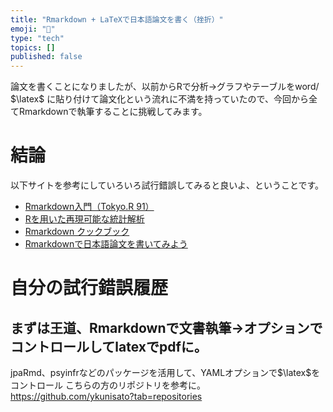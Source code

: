 ```yaml
---
title: "Rmarkdown + LaTeXで日本語論文を書く（挫折）"
emoji: "🦁"
type: "tech"
topics: []
published: false
---
```


論文を書くことになりましたが、以前からRで分析→グラフやテーブルをword/ $\latex$ に貼り付けて論文化という流れに不満を持っていたので、今回から全てRmarkdownで執筆することに挑戦してみます。

# 結論
以下サイトを参考にしていろいろ試行錯誤してみると良いよ、ということです。
- [Rmarkdown入門（Tokyo.R 91）](https://rpubs.com/ktgrstsh/755893)
-  [Rを用いた再現可能な統計解析](https://osf.io/z4cgu/wiki/R%E3%82%92%E7%94%A8%E3%81%84%E3%81%9F%E5%86%8D%E7%8F%BE%E5%8F%AF%E8%83%BD%E3%81%AA%E7%B5%B1%E8%A8%88%E8%A7%A3%E6%9E%90/)
-  [Rmarkdown クックブック ](https://gedevan-aleksizde.github.io/rmarkdown-cookbook/)
-  [Rmarkdownで日本語論文を書いてみよう](https://ykunisato.github.io/jpa2020-tws-kunisato/09.html#1)

# 自分の試行錯誤履歴
## まずは王道、Rmarkdownで文書執筆→オプションでコントロールしてlatexでpdfに。
jpaRmd、psyinfrなどのパッケージを活用して、YAMLオプションで$\latex$をコントロール
こちらの方のリポジトリを参考に。https://github.com/ykunisato?tab=repositories
